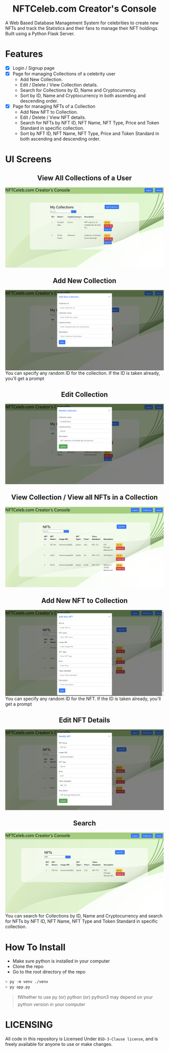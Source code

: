 <h1 align="center">NFTCeleb.com Creator's Console</h1>
A Web Based Database Management System for celebrities to create new NFTs and track the Statistics and their fans to manage their NFT holdings. Built using a Python Flask Server.

# Features

- [x] Login / Signup page 
- [x] Page for managing Collections of a celebrity user
  - Add New Collection.
  - Edit / Delete / View Collection details.
  - Search for Collections by ID, Name and Cryptocurrency.
  - Sort by ID, Name and Cryptocurrency in both ascending and descending order.
- [x] Page for managing NFTs of a Collection
  - Add New NFT to Collection.
  - Edit / Delete / View NFT details.
  - Search for NFTs by NFT ID, NFT Name, NFT Type,	Price and Token Standard in specific collection.
  - Sort by NFT ID, NFT Name, NFT Type,	Price and Token Standard in both ascending and descending order.

# UI Screens
<h2 align="center">View All Collections of a User</h2>
<img align="center" src="./Res/all_collections.png"/>

<h2 align="center">Add New Collection</h2>
<img align="center" src="./Res/add_collection.png"/>
You can specify any random ID for the collection. If the ID is taken already, you'll get a prompt

<h2 align="center">Edit Collection</h2>
<img align="center" src="./Res/edit_collection.png"/>

<h2 align="center">View Collection / View all NFTs in a Collection</h2>
<img align="center" src="./Res/all_nfts.png"/>

<h2 align="center">Add New NFT to Collection</h2>
<img align="center" src="./Res/new_nft.png"/>
You can specify any random ID for the NFT. If the ID is taken already, you'll get a prompt

<h2 align="center">Edit NFT Details</h2>
<img align="center" src="./Res/edit_nft.png"/>

<h2 align="center">Search</h2>
<img align="center" src="./Res/search_nft.png"/>
You can search for Collections by ID, Name and Cryptocurrency and search for NFTs by NFT ID, NFT Name, NFT Type and Token Standard in specific collection.


# How To Install
- Make sure python is installed in your computer
- Clone the repo
- Go to the root directory of the repo
```sh
> py -m venv ./venv
> py app.py
```
> ❗Whether to use py (or) python (or) python3 may depend on your python version in your computer

# LICENSING
All code in this repository is Licensed Under `BSD-3-Clause license`, and is freely available for anyone to use or make changes.
